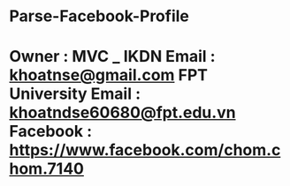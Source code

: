 Parse-Facebook-Profile
======================
Owner : MVC _ IKDN 
Email : khoatnse@gmail.com
FPT University Email : khoatndse60680@fpt.edu.vn
Facebook : https://www.facebook.com/chom.chom.7140
======================
